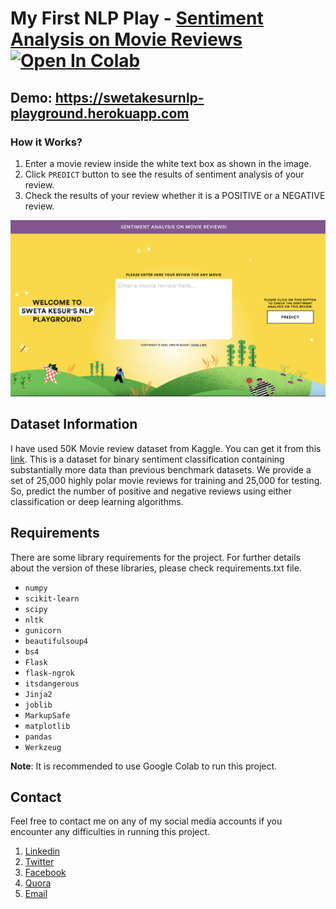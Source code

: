 # My First NLP Play - [Sentiment Analysis on Movie Reviews](https://github.com/sweta-kesur-nlp-playground/nlp-play1-movie-reviews/blob/master/Sweta-1-NLP-play-Movies.ipynb) [![Open In Colab](https://colab.research.google.com/assets/colab-badge.svg)](https://colab.research.google.com/github/sweta-kesur-nlp-playground/NLP-playground/blob/main/Sweta_1_NLP_play_Movies.ipynb)

## Demo: https://swetakesurnlp-playground.herokuapp.com

### How it Works?

1. Enter a movie review inside the white text box as shown in the image.
2. Click `PREDICT` button to see the results of sentiment analysis of your review.
3. Check the results of your review whether it is a POSITIVE or a NEGATIVE review.

![sentiment analysis on movie review](https://github.com/sweta-kesur-nlp-playground/nlp-play1-movie-reviews/blob/master/static/images/share.png?raw=true)

## Dataset Information

I have used 50K Movie review dataset from Kaggle. You can get it from this [link](https://www.kaggle.com/lakshmi25npathi/imdb-dataset-of-50k-movie-reviews?select=IMDB+Dataset.csv). This is a dataset for binary sentiment classification containing substantially more data than previous benchmark datasets. We provide a set of 25,000 highly polar movie reviews for training and 25,000 for testing. So, predict the number of positive and negative reviews using either classification or deep learning algorithms.  

## Requirements

There are some library requirements for the project. For further details about the version of these libraries, please check requirements.txt file.  
* `numpy`
* `scikit-learn`
* `scipy`
* `nltk`
* `gunicorn`
* `beautifulsoup4`
* `bs4`
* `Flask`
* `flask-ngrok`
* `itsdangerous`
* `Jinja2`
* `joblib`
* `MarkupSafe`
* `matplotlib`
* `pandas`
* `Werkzeug`

**Note**: It is recommended to use Google Colab to run this project.

## Contact 

Feel free to contact me on any of my social media accounts if you encounter any difficulties in running this project.
1. [Linkedin](https://www.linkedin.com/in/sweta-kesur-the-great)
2. [Twitter](https://twitter.com/swetakesur)
3. [Facebook](https://www.facebook.com/sweta.kesur.the.great)
4. [Quora](https://www.quora.com/profile/Sweta-Kesur)
5. [Email](mailto:swetakesur@gmail.com?subject=Mail%20from%20NLP%20Movie%20Reviews%20Play)


